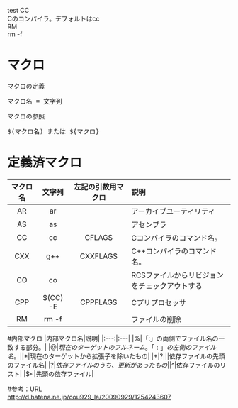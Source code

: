 test
CC  
Cのコンパイラ。デフォルトはcc  
RM  
rm -f  

# マクロ
マクロの定義
<pre>
マクロ名 = 文字列
</pre>
マクロの参照
<pre>
$(マクロ名) または ${マクロ}
</pre>

# 定義済マクロ
|マクロ名|文字列|左記の引数用マクロ|説明|
|:---:|:---:|:---:|:---|
|AR|ar||アーカイブユーティリティ|
|AS|as||アセンブラ|
|CC|cc|CFLAGS|Cコンパイラのコマンド名。|
|CXX|g++|CXXFLAGS|C++コンパイラのコマンド名。|
|CO|co||RCSファイルからリビジョンをチェックアウトする|
|CPP|$(CC) -E|CPPFLAGS|Cプリプロセッサ|
|RM|rm -f||ファイルの削除|


#内部マクロ
|内部マクロ名|説明|
|:---:|:---|
|%|「:」の両側でファイル名の一致する部分。|
|$@|現在のターゲットのフルネーム。「:」の左側のファイル名。|
|$*|現在のターゲットから拡張子を除いたもの|
|$+|?|
|$|依存ファイルの先頭のファイル名|
|$?|依存ファイルのうち、更新があったもの|
|$^|依存ファイルのリスト|
|$<|先頭の依存ファイル|


#参考：URL  
http://d.hatena.ne.jp/cou929_la/20090929/1254243607
